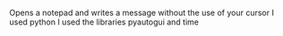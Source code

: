 Opens a notepad and writes a message without the use of your cursor
I used python
I used the libraries pyautogui and time
